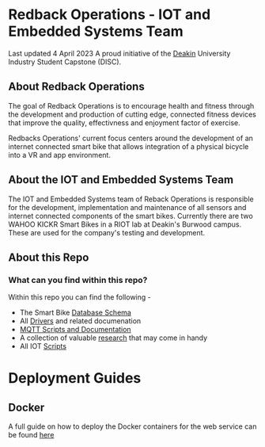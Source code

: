 # Redback Operations - IOT and Embedded Systems Team

Last updated 4 April 2023
A proud initiative of the [Deakin](https://www.deakin.edu.au/) University Industry Student Capstone (DISC).

## About Redback Operations
The goal of Redback Operations is to encourage health and fitness through the development and production of cutting edge, connected fitness devices that improve the quality, effectivness and enjoyment factor of exercise. 

Redbacks Operations' current focus centers around the development of an internet connected smart bike that allows integration of a physical bicycle into a VR and app environment. 

## About the IOT and Embedded Systems Team
The IOT and Embedded Systems team of Reback Operations is responsible for the development, implementation and maintenance of all sensors and internet connected components of the smart bikes. Currently there are two WAHOO KICKR Smart Bikes in a RIOT lab at Deakin's Burwood campus. These are used for the company's testing and development. 

## About this Repo
### What can you find within this repo?
Within this repo you can find the following - 
* The Smart Bike [Database Schema](https://github.com/redbackoperations/iot/tree/main/Database)
* All [Drivers](https://github.com/redbackoperations/iot/tree/main/Drivers) and related documenation
* [MQTT Scripts and Documentation](https://github.com/redbackoperations/iot/tree/main/MQTT)
* A collection of valuable [research](https://github.com/redbackoperations/iot/tree/main/Research) that may come in handy
* All IOT [Scripts](https://github.com/redbackoperations/iot/tree/main/scripts)

# Deployment Guides
## Docker
A full guide on how to deploy the Docker containers for the web service can be found [here](https://github.com/redbackoperations/iot/blob/main/docs/iot-web-services-deploy-guide.md)
